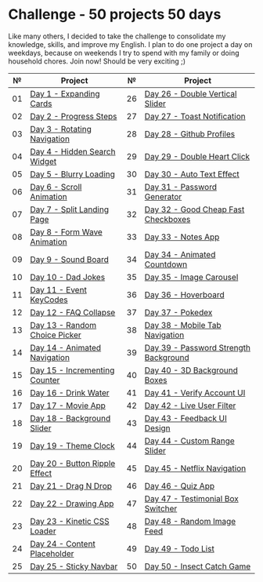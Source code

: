 # Сhallenge - 50 projects 50 days

Like many others, I decided to take the challenge to consolidate my knowledge, skills, and improve my English. I plan to do one project a day on weekdays, because on weekends I try to spend with my family or doing household chores. Join now! Should be very exciting ;)

|№|Project|№|Project|
|--|-----|--|-----|
|01|[Day 1 - Expanding Cards](https://github.com/Sati-prog/12_challenge-50projects50days/tree/main/Expanding_Cards)|26|[Day 26 - Double Vertical Slider](https://github.com/Sati-prog/12_challenge-50projects50days/tree/main/Double_Vertical_Slider)|
|02|[Day 2 - Progress Steps](https://github.com/Sati-prog/12_challenge-50projects50days/tree/main/Progress_Steps)|27|[Day 27 - Toast Notification](https://github.com/Sati-prog/12_challenge-50projects50days/tree/main/Toast_Notification)|
|03|[Day 3 - Rotating Navigation](https://github.com/Sati-prog/12_challenge-50projects50days/tree/main/Rotating_Navigation)|28|[Day 28 - Github Profiles](https://github.com/Sati-prog/12_challenge-50projects50days/tree/main/Github_Profiles)|
|04|[Day 4 - Hidden Search Widget](https://github.com/Sati-prog/12_challenge-50projects50days/tree/main/Hidden_Search_Widget)|29|[Day 29 - Double Heart Click](https://github.com/Sati-prog/12_challenge-50projects50days/tree/main/Double_Heart_Click)
|05|[Day 5 - Blurry Loading](https://github.com/Sati-prog/12_challenge-50projects50days/tree/main/Blurry_Loading)|30|[Day 30 - Auto Text Effect](https://github.com/Sati-prog/12_challenge-50projects50days/tree/main/Auto_Text_Effect)|
|06|[Day 6 - Scroll Animation](https://github.com/Sati-prog/12_challenge-50projects50days/tree/main/Scroll_Animation)|31|[Day 31 - Password Generator](https://github.com/Sati-prog/12_challenge-50projects50days/tree/main/Password_Generator)|
|07|[Day 7 - Split Landing Page](https://github.com/Sati-prog/12_challenge-50projects50days/tree/main/Split_Landing_Page)|32|[Day 32 - Good Cheap Fast Checkboxes](https://github.com/Sati-prog/12_challenge-50projects50days/tree/main/Good_Cheap_Fast_Checkboxes)|
|08|[Day 8 - Form Wave Animation](https://github.com/Sati-prog/12_challenge-50projects50days/tree/main/Form_Wave_Animation)|33|[Day 33 - Notes App](https://github.com/Sati-prog/12_challenge-50projects50days/tree/main/Notes_App)|
|09|[Day 9 - Sound Board](https://github.com/Sati-prog/12_challenge-50projects50days/tree/main/Sound_Board)|34|[Day 34 - Animated Countdown](https://github.com/Sati-prog/12_challenge-50projects50days/tree/main/Animated_Countdown)|
|10|[Day 10 - Dad Jokes](https://github.com/Sati-prog/12_challenge-50projects50days/tree/main/Dad_Jokes)|35|[Day 35 - Image Carousel](https://github.com/Sati-prog/12_challenge-50projects50days/tree/main/Image_Carousel)|
|11|[Day 11 - Event KeyCodes](https://github.com/Sati-prog/12_challenge-50projects50days/tree/main/Event_KeyCodes)|36|[Day 36 - Hoverboard](https://github.com/Sati-prog/12_challenge-50projects50days/tree/main/Hoverboard)|
|12|[Day 12 - FAQ Collapse](https://github.com/Sati-prog/12_challenge-50projects50days/tree/main/FAQ_Collapse)|37|[Day 37 - Pokedex](https://github.com/Sati-prog/12_challenge-50projects50days/tree/main/Pokedex)|
|13|[Day 13 - Random Choice Picker](https://github.com/Sati-prog/12_challenge-50projects50days/tree/main/Random_Choice_Picker)|38|[Day 38 - Mobile Tab Navigation](https://github.com/Sati-prog/12_challenge-50projects50days/tree/main/Mobile_Tab_Navigation)|
|14|[Day 14 - Animated Navigation](https://github.com/Sati-prog/12_challenge-50projects50days/tree/main/Animated_Navigation)|39|[Day 39 - Password Strength Background](https://github.com/Sati-prog/12_challenge-50projects50days/tree/main/Password_Strength_Background)|
|15|[Day 15 - Incrementing Counter](https://github.com/Sati-prog/12_challenge-50projects50days/tree/main/Incrementing_Counter)|40|[Day 40 - 3D Background Boxes](https://github.com/Sati-prog/12_challenge-50projects50days/tree/main/3D_Background_Boxes)|
|16|[Day 16 - Drink Water](https://github.com/Sati-prog/12_challenge-50projects50days/tree/main/Drink_Water)|41|[Day 41 - Verify Account UI](https://github.com/Sati-prog/12_challenge-50projects50days/tree/main/Verify_Account_UI)|
|17|[Day 17 - Movie App](https://github.com/Sati-prog/12_challenge-50projects50days/tree/main/Movie_App)|42|[Day 42 - Live User Filter](https://github.com/Sati-prog/12_challenge-50projects50days/tree/main/Live_User_Filter)|
|18|[Day 18 - Background Slider](https://github.com/Sati-prog/12_challenge-50projects50days/tree/main/Background_Slider)|43|[Day 43 - Feedback UI Design](https://github.com/Sati-prog/12_challenge-50projects50days/tree/main/Feedback_UI_Design)|
|19|[Day 19 - Theme Clock](https://github.com/Sati-prog/12_challenge-50projects50days/tree/main/Theme_Clock)|44|[Day 44 - Custom Range Slider](https://github.com/Sati-prog/12_challenge-50projects50days/tree/main/Custom_Range_Slider)|
|20|[Day 20 - Button Ripple Effect](https://github.com/Sati-prog/12_challenge-50projects50days/tree/main/Button_Ripple_Effect)|45|[Day 45 - Netflix Navigation](https://github.com/Sati-prog/12_challenge-50projects50days/tree/main/Netflix_Navigation)|
|21|[Day 21 - Drag N Drop](https://github.com/Sati-prog/12_challenge-50projects50days/tree/main/Drag_N_Drop)|46|[Day 46 - Quiz App](https://github.com/Sati-prog/12_challenge-50projects50days/tree/main/Quiz_App)|
|22|[Day 22 - Drawing App](https://github.com/Sati-prog/12_challenge-50projects50days/tree/main/Drawing_App)|47|[Day 47 - Testimonial Box Switcher](https://github.com/Sati-prog/12_challenge-50projects50days/tree/main/Testimonial_Box_Switcher)|
|23|[Day 23 - Kinetic CSS Loader](https://github.com/Sati-prog/12_challenge-50projects50days/tree/main/Kinetic_CSS_Loader)|48|[Day 48 - Random Image Feed](https://github.com/Sati-prog/12_challenge-50projects50days/tree/main/Random_Image_Feed)|
|24|[Day 24 - Content Placeholder](https://github.com/Sati-prog/12_challenge-50projects50days/tree/main/Content_Placeholder)|49|[Day 49 - Todo List](https://github.com/Sati-prog/12_challenge-50projects50days/tree/main/Todo_List)|
|25|[Day 25 - Sticky Navbar](https://github.com/Sati-prog/12_challenge-50projects50days/tree/main/Sticky_Navbar)|50|[Day 50 - Insect Catch Game]()|
